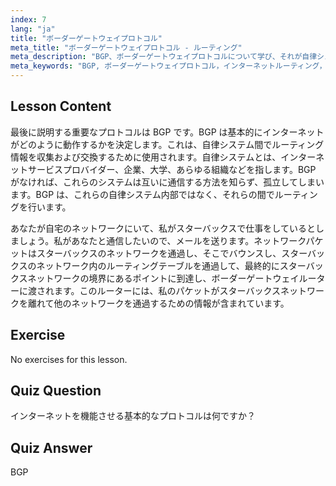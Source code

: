 ```yaml
---
index: 7
lang: "ja"
title: "ボーダーゲートウェイプロトコル"
meta_title: "ボーダーゲートウェイプロトコル - ルーティング"
meta_description: "BGP、ボーダーゲートウェイプロトコルについて学び、それが自律システム間のインターネットルーティングをどのように可能にするかを理解します。初心者向けの BGP の基本を理解しましょう。"
meta_keywords: "BGP, ボーダーゲートウェイプロトコル，インターネットルーティング，自律システム，Linux ネットワーキング，BGP チュートリアル，ネットワークプロトコル，初心者ガイド"
---
```


## Lesson Content

最後に説明する重要なプロトコルは BGP です。BGP は基本的にインターネットがどのように動作するかを決定します。これは、自律システム間でルーティング情報を収集および交換するために使用されます。自律システムとは、インターネットサービスプロバイダー、企業、大学、あらゆる組織などを指します。BGP がなければ、これらのシステムは互いに通信する方法を知らず、孤立してしまいます。BGP は、これらの自律システム内部ではなく、それらの間でルーティングを行います。

あなたが自宅のネットワークにいて、私がスターバックスで仕事をしているとしましょう。私があなたと通信したいので、メールを送ります。ネットワークパケットはスターバックスのネットワークを通過し、そこでバウンスし、スターバックスのネットワーク内のルーティングテーブルを通過して、最終的にスターバックスネットワークの境界にあるポイントに到達し、ボーダーゲートウェイルーターに渡されます。このルーターには、私のパケットがスターバックスネットワークを離れて他のネットワークを通過するための情報が含まれています。

## Exercise

No exercises for this lesson.

## Quiz Question

インターネットを機能させる基本的なプロトコルは何ですか？

## Quiz Answer

BGP
